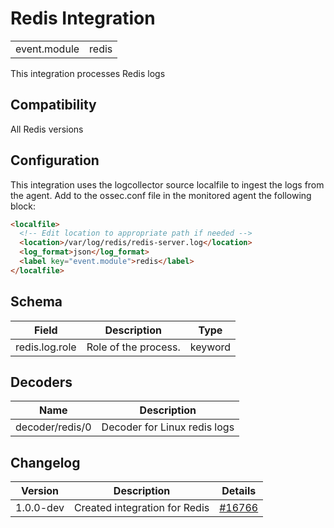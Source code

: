 # Redis Integration


|   |   |
|---|---|
| event.module | redis |

This integration processes Redis logs

## Compatibility

All Redis versions

## Configuration

This integration uses the logcollector source localfile to ingest the logs from the agent. Add to the ossec.conf file in the monitored agent the following block:

```html
<localfile>
  <!-- Edit location to appropriate path if needed -->
  <location>/var/log/redis/redis-server.log</location>
  <log_format>json</log_format>
  <label key="event.module">redis</label>
</localfile>
```

## Schema

| Field | Description | Type |
|---|---|---|
| redis.log.role | Role of the process. | keyword |
## Decoders

| Name | Description |
|---|---|
| decoder/redis/0 | Decoder for Linux redis logs |
## Changelog

| Version | Description | Details |
|---|---|---|
| 1.0.0-dev | Created integration for Redis | [#16766](#) |
